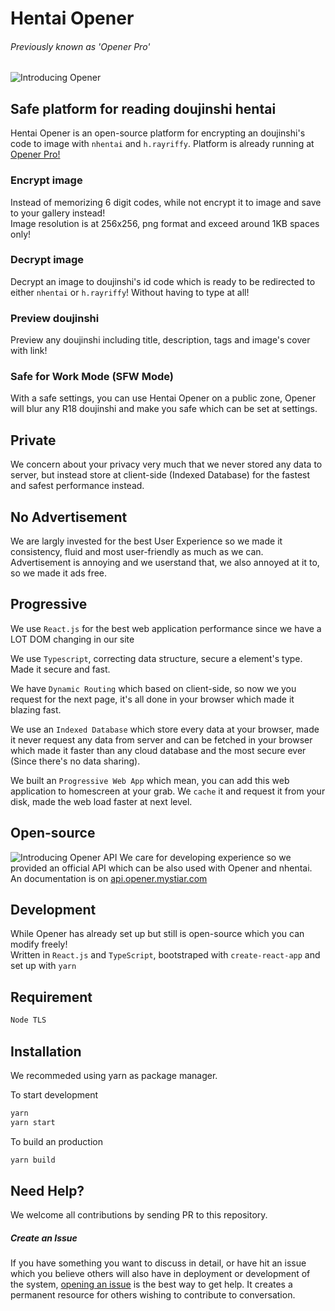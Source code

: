 # Hentai Opener
###### Previously known as 'Opener Pro'
![Introducing Opener](https://raw.githubusercontent.com/aomkirby123/opener-pro/master/public/assets/app/util/Introducing%20Opener.jpg)

## Safe platform for reading doujinshi hentai
Hentai Opener is an open-source platform for encrypting an doujinshi's code to image with `nhentai` and `h.rayriffy`.
Platform is already running at [Opener Pro!](https://opener.mystiar.com)

### Encrypt image
Instead of memorizing 6 digit codes, while not encrypt it to image and save to your gallery instead!  
Image resolution is at 256x256, png format and exceed around 1KB spaces only!

### Decrypt image
Decrypt an image to doujinshi's id code which is ready to be redirected to either `nhentai` or `h.rayriffy`!
Without having to type at all!

### Preview doujinshi
Preview any doujinshi including title, description, tags and image's cover with link!

### Safe for Work Mode (SFW Mode)
With a safe settings, you can use Hentai Opener on a public zone, Opener will blur any R18 doujinshi and make you safe which can be set at settings.

## Private
We concern about your privacy very much that we never stored any data to server, but instead store at client-side (Indexed Database) for the fastest and safest performance instead.

## No Advertisement
We are largly invested for the best User Experience so we made it consistency, fluid and most user-friendly as much as we can. Advertisement is annoying and we userstand that, we also annoyed at it to, so we made it ads free.

## Progressive
We use `React.js` for the best web application performance since we have a LOT DOM changing in our site  

We use `Typescript`, correcting data structure, secure a element's type. Made it secure and fast.  

We have `Dynamic Routing` which based on client-side, so now we you request for the next page, it's all done in your browser which made it blazing fast.  

We use an `Indexed Database` which store every data at your browser, made it never request any data from server and can be fetched in your browser which made it faster than any cloud database and the most secure ever (Since there's no data sharing).  

We built an `Progressive Web App` which mean, you can add this web application to homescreen at your grab.
We `cache` it and request it from your disk, made the web load faster at next level.

## Open-source
![Introducing Opener API](https://raw.githubusercontent.com/aomkirby123/opener-pro/master/public/assets/app/util/Opener%20API.png)
We care for developing experience so we provided an official API which can be also used with Opener and nhentai.
An documentation is on [api.opener.mystiar.com](https://api.opener.mystiar.com)

## Development
While Opener has already set up but still is open-source which you can modify freely!  
Written in `React.js` and `TypeScript`, bootstraped with `create-react-app` and set up with `yarn`

## Requirement
```bash
Node TLS
```

## Installation
We recommeded using yarn as package manager.
  
To start development
```bash
yarn
yarn start
```
  
To build an production
```bash
yarn build
```

## Need Help?
We welcome all contributions by sending PR to this repository.

##### Create an Issue
If you have something you want to discuss in detail, or have hit an issue which you believe others will also have in deployment or development of the system, [opening an issue](https://github.com/aomkirby123/opener-pro/issues) is the best way to get help. It creates a permanent resource for others wishing to contribute to conversation.
